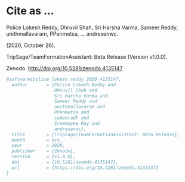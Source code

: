# Cite as ...

Police Lokesh Reddy, Dhruvil Shah, Sri Harsha Varma, Sameer Reddy, unithmallavaram, PPenmetsa, … andresenwc. 

(2020, October 26). 

TripSage/TeamFormationAssistant: Beta Release (Version v1.0.0). 

Zenodo. http://doi.org/10.5281/zenodo.4135147

```bibtex
@software{police_lokesh_reddy_2020_4135147,
  author       = {Police Lokesh Reddy and
                  Dhruvil Shah and
                  Sri Harsha Varma and
                  Sameer Reddy and
                  unithmallavaram and
                  PPenmetsa and
                  sameeradh and
                  Sreemoyee Ray and
                  andresenwc},
  title        = {TripSage/TeamFormationAssistant: Beta Release},
  month        = oct,
  year         = 2020,
  publisher    = {Zenodo},
  version      = {v1.0.0},
  doi          = {10.5281/zenodo.4135147},
  url          = {https://doi.org/10.5281/zenodo.4135147}
}
```
